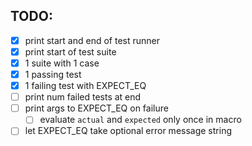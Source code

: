 ## TODO:

- [x] print start and end of test runner
- [x] print start of test suite
- [x] 1 suite with 1 case
- [x] 1 passing test
- [x] 1 failing test with EXPECT_EQ
- [ ] print num failed tests at end
- [ ] print args to EXPECT_EQ on failure
  - [ ] evaluate `actual` and `expected` only once in macro
- [ ] let EXPECT_EQ take optional error message string
